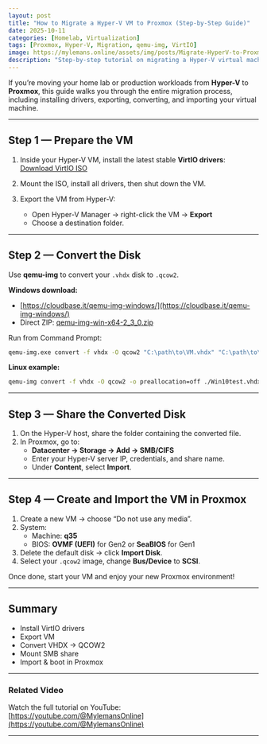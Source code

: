 ```yaml
---
layout: post
title: "How to Migrate a Hyper-V VM to Proxmox (Step-by-Step Guide)"
date: 2025-10-11
categories: [Homelab, Virtualization]
tags: [Proxmox, Hyper-V, Migration, qemu-img, VirtIO]
image: https://mylemans.online/assets/img/posts/Migrate-HyperV-to-Proxmox.png
description: "Step-by-step tutorial on migrating a Hyper-V virtual machine to Proxmox using qemu-img and VirtIO drivers."
---
```


If you’re moving your home lab or production workloads from **Hyper-V** to **Proxmox**, this guide walks you through the entire migration process, including installing drivers, exporting, converting, and importing your virtual machine.

---

## Step 1 — Prepare the VM

1. Inside your Hyper-V VM, install the latest stable **VirtIO drivers**:
   [Download VirtIO ISO](https://fedorapeople.org/groups/virt/virtio-win/direct-downloads/stable-virtio/virtio-win.iso)

2. Mount the ISO, install all drivers, then shut down the VM.

3. Export the VM from Hyper-V:
   - Open Hyper-V Manager → right-click the VM → **Export**
   - Choose a destination folder.

---

## Step 2 — Convert the Disk

Use **qemu-img** to convert your `.vhdx` disk to `.qcow2`.

**Windows download:**
- [https://cloudbase.it/qemu-img-windows/](https://cloudbase.it/qemu-img-windows/)
- Direct ZIP: [qemu-img-win-x64-2_3_0.zip](https://cloudbase.it/downloads/qemu-img-win-x64-2_3_0.zip)

Run from Command Prompt:

```bash
qemu-img.exe convert -f vhdx -O qcow2 "C:\path\to\VM.vhdx" "C:\path\to\VM-converted.qcow2"
```

**Linux example:**

```bash
qemu-img convert -f vhdx -O qcow2 -o preallocation=off ./Win10test.vhdx /var/lib/vz/images/101/Win10-converted.qcow2
```

---

## Step 3 — Share the Converted Disk

1. On the Hyper-V host, share the folder containing the converted file.
2. In Proxmox, go to:
   - **Datacenter → Storage → Add → SMB/CIFS**
   - Enter your Hyper-V server IP, credentials, and share name.
   - Under **Content**, select **Import**.

---

## Step 4 — Create and Import the VM in Proxmox

1. Create a new VM → choose “Do not use any media”.
2. System:
   - Machine: **q35**
   - BIOS: **OVMF (UEFI)** for Gen2 or **SeaBIOS** for Gen1
3. Delete the default disk → click **Import Disk**.
4. Select your `.qcow2` image, change **Bus/Device** to **SCSI**.

Once done, start your VM and enjoy your new Proxmox environment!

---

## Summary

- Install VirtIO drivers  
- Export VM  
- Convert VHDX → QCOW2  
- Mount SMB share  
- Import & boot in Proxmox

---

### Related Video

Watch the full tutorial on YouTube:  
[https://youtube.com/@MylemansOnline](https://youtube.com/@MylemansOnline)

---
